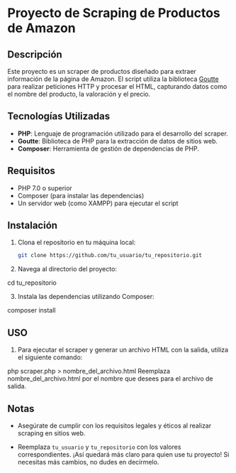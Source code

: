 # Proyecto de Scraping de Productos de Amazon

## Descripción

Este proyecto es un scraper de productos diseñado para extraer información de la página de Amazon. El script utiliza la biblioteca [Goutte](https://github.com/FriendsOfPHP/Goutte) para realizar peticiones HTTP y procesar el HTML, capturando datos como el nombre del producto, la valoración y el precio.

## Tecnologías Utilizadas

- **PHP**: Lenguaje de programación utilizado para el desarrollo del scraper.
- **Goutte**: Biblioteca de PHP para la extracción de datos de sitios web.
- **Composer**: Herramienta de gestión de dependencias de PHP.

## Requisitos

- PHP 7.0 o superior
- Composer (para instalar las dependencias)
- Un servidor web (como XAMPP) para ejecutar el script

## Instalación

1. Clona el repositorio en tu máquina local:
   ```bash
   git clone https://github.com/tu_usuario/tu_repositorio.git

2. Navega al directorio del proyecto:
 
  cd tu_repositorio

3. Instala las dependencias utilizando Composer:
  
  composer install

## USO

1. Para ejecutar el scraper y generar un archivo HTML con la salida, utiliza el siguiente comando:
  
  php scraper.php > nombre_del_archivo.html
  Reemplaza nombre_del_archivo.html por el nombre que desees para el archivo de salida.

## Notas
  
- Asegúrate de cumplir con los requisitos legales y éticos al realizar scraping en sitios web.
  
- Reemplaza `tu_usuario` y `tu_repositorio` con los valores correspondientes. ¡Así quedará más claro para quien use tu proyecto! Si necesitas más cambios, no dudes en decírmelo.


